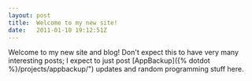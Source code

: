 ```yaml
--- 
layout: post
title:  Welcome to my new site!
date:   2011-01-10 19:12:51Z
---
```


Welcome to my new site and blog!  Don't expect this to have very many interesting
posts; I expect to just post [AppBackup]({% dotdot %}/projects/appbackup/") updates
and random programming stuff here.
